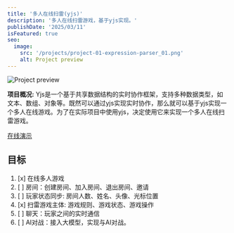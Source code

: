 ```yaml
---
title: '多人在线扫雷(yjs)'
description: '多人在线扫雷游戏，基于yjs实现。'
publishDate: '2025/03/11'
isFeatured: true
seo:
  image:
    src: '/projects/project-01-expression-parser_01.png'
    alt: Project preview
---
```


![Project preview](/projects/project-01-expression-parser_01.png)

**项目概况:**
Yjs是一个基于共享数据结构的实时协作框架，支持多种数据类型，如文本、数组、对象等。既然可以通过yjs实现实时协作，那么就可以基于yjs实现一个多人在线游戏。为了在实际项目中使用yjs，决定使用它来实现一个多人在线扫雷游戏。

[在线演示](http://yjs-gamebox.yefu24324.com)

## 目标

1. [x] 在线多人游戏
2. [ ] 房间：创建房间、加入房间、退出房间、邀请
3. [ ] 玩家状态同步: 房间人数、姓名、头像、光标位置
4. [x] 扫雷游戏主体: 游戏规则、游戏状态、游戏操作
5. [ ] 聊天：玩家之间的实时通信
6. [ ] AI对战：接入大模型，实现与AI对战。

